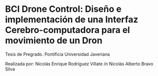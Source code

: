 # BCI Drone Control: Diseño e implementación de una Interfaz Cerebro-computadora para el movimiento de un Dron
 Tesis de Pregrado. Pontificia Universidad Javeriana

Realizada por:
Nicolás Enrique Rodríguez Villate /n
Nicolás Alberto Bravo Silva
